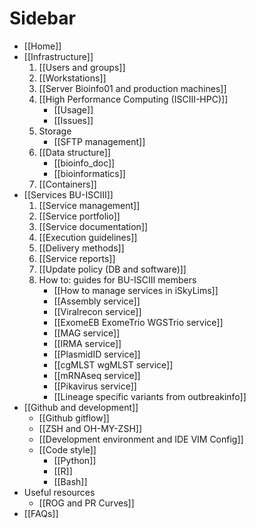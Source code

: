 # Sidebar

- [[Home]]
- [[Infrastructure]]
   1. [[Users and groups]]
   2. [[Workstations]]
   3. [[Server Bioinfo01 and production machines]]
   4. [[High Performance Computing (ISCIII-HPC)]]
      - [[Usage]]
      - [[Issues]]
   5. Storage
      - [[SFTP management]]
   6. [[Data structure]]
      - [[bioinfo_doc]]
      - [[bioinformatics]]
   7. [[Containers]]
- [[Services BU-ISCIII]]
   1. [[Service management]]
   2. [[Service portfolio]]
   3. [[Service documentation]]
   4. [[Execution guidelines]]
   5. [[Delivery methods]]
   6. [[Service reports]]
   7. [[Update policy (DB and software)]]
   8. How to: guides for BU-ISCIII members
      - [[How to manage services in iSkyLims]]
      - [[Assembly service]]
      - [[Viralrecon service]]
      - [[ExomeEB ExomeTrio WGSTrio service]]
      - [[MAG service]]
      - [[IRMA service]]
      - [[PlasmidID service]]
      - [[cgMLST wgMLST service]]
      - [[mRNAseq service]]
      - [[Pikavirus service]]
      - [[Lineage specific variants from outbreakinfo]]
- [[Github and development]]
  - [[Github gitflow]]
  - [[ZSH and OH-MY-ZSH]]
  - [[Development environment and IDE VIM Config]]
  - [[Code style]]
    - [[Python]]
    - [[R]]
    - [[Bash]]
- Useful resources
  - [[ROG and PR Curves]]
- [[FAQs]]
